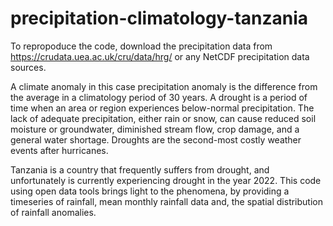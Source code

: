 # precipitation-climatology-tanzania

To repropoduce the code, download the precipitation data from https://crudata.uea.ac.uk/cru/data/hrg/ or any NetCDF 
precipitation data sources.

A climate anomaly in this case precipitation anomaly is the difference from the average in a climatology period of 30 years. 
A drought is a period of time when an area or region experiences below-normal precipitation. The lack of adequate precipitation, either rain or snow, can cause reduced soil moisture or groundwater, diminished stream flow, crop damage, and a general water shortage. Droughts are the second-most costly weather events after hurricanes.

Tanzania is a country that frequently suffers from drought, and unfortunately is currently experiencing drought in the year 2022. This code using open data tools brings light to the phenomena, by providing a timeseries of rainfall, mean monthly rainfall data and, the spatial distribution of rainfall anomalies.

